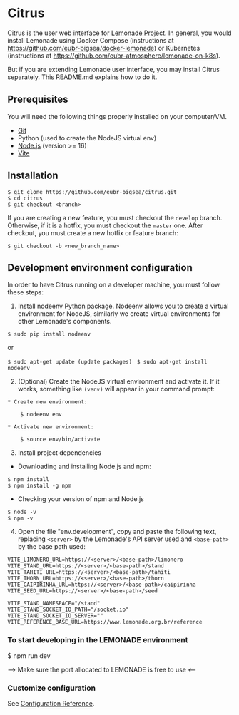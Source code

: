 # Citrus
Citrus is the user web interface for [Lemonade Project](https://github.com/eubr-bigsea/lemonade).
In general, you would install Lemonade using Docker Compose (instructions at https://github.com/eubr-bigsea/docker-lemonade) or Kubernetes (instructions at https://github.com/eubr-atmosphere/lemonade-on-k8s). 

But if you are extending Lemonade user interface, you may install Citrus separately. 
This README.md explains how to do it.

## Prerequisites

You will need the following things properly installed on your computer/VM.
* [Git](https://git-scm.com/)
* Python (used to create the NodeJS virtual env)
* [Node.js](https://nodejs.org/) (version >= 16)
* [Vite](https://vitejs.dev/)


## Installation
```
$ git clone https://github.com/eubr-bigsea/citrus.git
$ cd citrus
$ git checkout <branch>
```
If you are creating a new feature, you must checkout the `develop` branch. Otherwise, if it is a hotfix,
you must checkout the `master` one. After checkout, you must create a new hotfix or feature branch:

```
$ git checkout -b <new_branch_name>
```


## Development environment configuration
In order to have Citrus running on a developer machine, you must follow these steps:

1. Install nodeenv Python package. Nodeenv allows you to create a virtual environment for NodeJS, similarly we create virtual environments for other Lemonade's components. 

```$ sudo pip install nodeenv ```

or

```$ sudo apt-get update (update packages) ```
```$ sudo apt-get install nodeenv ```

2. (Optional) Create the NodeJS virtual environment and activate it. If it works, something like `(venv)` will appear in your command prompt:
```
* Create new environment:

    $ nodeenv env

* Activate new environment:

    $ source env/bin/activate
```

3. Install project dependencies

* Downloading and installing Node.js and npm:
```
$ npm install
$ npm install -g npm

```
* Checking your version of npm and Node.js
```
$ node -v
$ npm -v
```

4. Open the file "env.development", copy and paste the following text, replacing
`<server>` by the Lemonade's API server used and `<base-path>` by the base path used:

``` 
VITE_LIMONERO_URL=https://<server>/<base-path>/limonero
VITE_STAND_URL=https://<server>/<base-path>/stand
VITE_TAHITI_URL=https://<server>/<base-path>/tahiti
VITE_THORN_URL=https://<server>/<base-path>/thorn
VITE_CAIPIRINHA_URL=https://<server>/<base-path>/caipirinha
VITE_SEED_URL=https://<server>/<base-path>/seed

VITE_STAND_NAMESPACE="/stand"
VITE_STAND_SOCKET_IO_PATH="/socket.io"
VITE_STAND_SOCKET_IO_SERVER=""
VITE_REFERENCE_BASE_URL=https://www.lemonade.org.br/reference
```

### To start developing in the LEMONADE environment
$ npm run dev

--> Make sure the port allocated to LEMONADE is free to use <--


### Customize configuration
See [Configuration Reference](https://cli.vuejs.org/config/).
